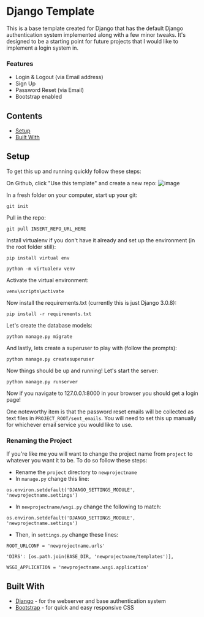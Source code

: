 # Django Template

This is a base template created for Django that has the default Django 
authentication system implemented along with a few minor tweaks.  It's designed to be a starting point for future projects that I would like to implement a login system in.

### Features

- Login & Logout (via Email address) 
- Sign Up
- Password Reset (via Email)
- Bootstrap enabled

## Contents
- [Setup](#setup)
- [Built With](#built-with)

## Setup
To get this up and running quickly follow these steps:

On Github, click "Use this template" and create a new repo:
![image](https://user-images.githubusercontent.com/33850990/89134476-303e1700-d4eb-11ea-87df-02e00ddbcb0d.png)

In a fresh folder on your computer, start up your git:
```
git init
```
Pull in the repo:
```
git pull INSERT_REPO_URL_HERE
```

Install virtualenv if you don't have it already and set up the environment (in the root folder still):
```
pip install virtual env
```
```
python -m virtualenv venv
```
Activate the virtual environment:
```
venv\scripts\activate
```

Now install the requirements.txt (currently this is just Django 3.0.8):
```
pip install -r requirements.txt
```

Let's create the database models:
```
python manage.py migrate
```

And lastly, lets create a superuser to play with (follow the prompts):
```
python manage.py createsuperuser
```

Now things should be up and running!  Let's start the server:
```
python manage.py runserver
```
Now if you navigate to 127.0.0.1:8000 in your browser you should get a login page!

One noteworthy item is that the password reset emails will be collected as text files in ```PROJECT_ROOT/sent_emails```.  You will need to set this up manually for whichever email service you would like to use.  

### Renaming the Project

If you're like me you will want to change the project name from ```project``` to whatever you want it to be.  To do so follow these steps:

- Rename the ```project``` directory to ```newprojectname```
- In ```manage.py``` change this line:
```
os.environ.setdefault('DJANGO_SETTINGS_MODULE', 'newprojectname.settings')
```
- In ```newprojectname/wsgi.py``` change the following to match:
```
os.environ.setdefault('DJANGO_SETTINGS_MODULE', 'newprojectname.settings')
```
- Then, in ```settings.py``` change these lines:
```
ROOT_URLCONF = 'newprojectname.urls'
```
```
'DIRS': [os.path.join(BASE_DIR, 'newprojectname/templates')],
```
```
WSGI_APPLICATION = 'newprojectname.wsgi.application'
```


## Built With
- [Django](https://www.djangoproject.com/start/overview/) - for the webserver and base authentication system
- [Bootstrap](https://getbootstrap.com/docs/4.0/getting-started/introduction/) - for quick and easy responsive CSS